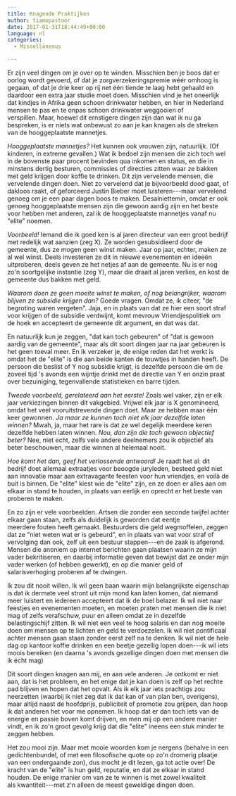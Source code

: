 ```yaml
---
title: Knagende Praktijken
author: tiamopastoor
date: 2017-01-31T18:44:49+00:00
language: nl
categories:
  - Miscellaneous

---
```

Er zijn veel dingen om je over op te winden. Misschien ben je boos dat er oorlog wordt gevoerd, of dat je zorgverzekeringspremie wéér omhoog is gegaan, of dat je drie keer op rij net één tiende te laag hebt gehaald en daardoor een extra jaar studie moet doen. Misschien vind je het oneerlijk dat kindjes in Afrika geen schoon drinkwater hebben, en hier in Nederland mensen te pas en te onpas schoon drinkwater weggooien of verspillen. Maar, hoewel dit ernstigere dingen zijn dan wat ik nu ga bespreken, is er niets wat onbewust zo aan je kan knagen als de streken van de hooggeplaatste mannetjes.

_Hooggeplaatste mannetjes?_ Het kunnen ook vrouwen zijn, natuurlijk. (Of kinderen, in extreme gevallen.) Wat ik bedoel zijn mensen die zich toch wel in de bovenste paar procent bevinden qua inkomen en status, en die in minstens dertig besturen, commissies of directies zitten waar ze bakken met geld krijgen door koffie te drinken. Dit zijn vervelende mensen, die vervelende dingen doen. Niet zo vervelend dat je bijvoorbeeld dood gaat, of dakloos raakt, of geforceerd Justin Bieber moet luisteren---maar vervelend genoeg om je een paar dagen boos te maken. Desalniettemin, omdat er ook genoeg hooggeplaatste mensen zijn die gewoon aardig zijn en het beste voor hebben met anderen, zal ik de hooggeplaatste mannetjes vanaf nu "elite" noemen.<!--more-->

_Voorbeeld!_ Iemand die ik goed ken is al jaren directeur van een groot bedrijf met redelijk wat aanzien (zeg X). Ze worden gesubsidieerd door de gemeente, dus ze mogen geen winst maken. Jaar op jaar, echter, maken ze al wel winst. Deels investeren ze dit in nieuwe evenementen en ideeën uitproberen, deels geven ze het netjes af aan de gemeente. Nu is er nog zo'n soortgelijke instantie (zeg Y), maar die draait al jaren verlies, en kost de gemeente dus bakken met geld.

_Waarom doen ze geen moeite winst te maken, of nog belangrijker, waarom blijven ze subsidie krijgen dan?_ Goede vragen. Omdat ze, ik citeer, "de begroting waren vergeten". Jaja, en in plaats van dat ze hier een soort straf voor krijgen of de subsidie verdwijnt, komt mevrouw Vriendjespolitiek om de hoek en accepteert de gemeente dit argument, en dat was dat.

En natuurlijk kun je zeggen, "dat kan toch gebeuren" of "dat is gewoon aardig van de gemeente", maar als dit soort dingen jaar na jaar gebeuren is het geen toeval meer. En ik verzeker je, de enige reden dat het werkt is omdat het de "elite" is die aan beide kanten de touwtjes in handen heeft. De persoon die beslist of Y nog subsidie krijgt, is dezelfde persoon die om de zoveel tijd 's avonds een wijntje drinkt met de directie van Y en onzin praat over bezuiniging, tegenvallende statistieken en barre tijden.

_Tweede voorbeeld, gerelateerd aan het eerste!_ Zoals wel vaker, zijn er elk jaar verkiezingen binnen dit vakgebied. Vrijwel elk jaar is X genomineerd, omdat het veel vooruitstrevende dingen doet. Maar ze hebben maar één keer gewonnen. _Ja maar ze kunnen toch niet elk jaar dezelfde laten winnen?_ Mwah, ja, maar het rare is dat ze wel degelijk meerdere keren dezelfde hebben laten winnen. _Nou, dan zijn die toch gewoon objectief beter?_ Nee, niet echt, zelfs vele andere deelnemers zou ik objectief als beter beschouwen, maar die winnen al helemaal nooit.

_Hoe komt het dan, geef het verlossende antwoord!_ Je raadt het al: dit bedrijf doet allemaal extraatjes voor beoogde juryleden, besteed geld niet aan innovatie maar aan extravagante feesten voor hun vriendjes, en voilà de buit is binnen. De "elite" kiest wie de "elite" zijn, en ze doen er alles aan om elkaar in stand te houden, in plaats van eerlijk en oprecht er het beste van proberen te maken.

En zo zijn er vele voorbeelden. Artsen die zonder een seconde twijfel achter elkaar gaan staan, zelfs als duidelijk is geworden dat eentje meerdere fouten heeft gemaakt. Bestuurders die geld wegmoffelen, zeggen dat ze "niet weten wat er is gebeurd", en in plaats van wat voor straf of vervolging dan ook, zelf uit een bestuur stappen---en de zaak is afgerond. Mensen die anoniem op internet berichten gaan plaatsen waarin ze mijn vader bekritiseren, en daarbij informatie geven dat bewijst dat ze onder mijn vader werken (of hebben gewerkt), en op die manier geld of salarisverhoging proberen af te dwingen.

Ik zou dit nooit willen. Ik wil geen baan waarin mijn belangrijkste eigenschap is dat ik dermate veel stront uit mijn mond kan laten komen, dat niemand meer luistert en iedereen accepteert dat ik de boel belazer. Ik wil niet naar feestjes en evenementen moeten, en moeten praten met mensen die ik niet mag of zelfs verafschuw, puur en alleen omdat ze in dezelfde belastingschijf zitten. Ik wil niet een veel te hoog salaris en dan nog moeite doen om mensen op te lichten en geld te verdoezelen. Ik wil niet pontificaal achter mensen gaan staan zonder eerst zelf na te denken. Ik wil niet de hele dag op kantoor koffie drinken en een beetje gezellig lopen doen---ik wil iets moois bereiken (en daarna 's avonds gezellige dingen doen met mensen die ik écht mag)

Dit soort dingen knagen aan mij, en aan vele anderen. Je ontkomt er niet aan, dat is het probleem, en het enige dat je kan doen is zelf op het rechte pad blijven en hopen dat het opvalt. Als ik elk jaar iets prachtigs zou neerzetten (waarbij ik niet zeg dat ik dat kan of van plan ben, overigens), maar altijd naast de hoofdprijs, publiciteit of promotie zou grijpen, dan hoop ik dat anderen het voor me opnemen. Ik hoop dat er dan toch iets van de energie en passie boven komt drijven, en men mij op een andere manier vindt, en ik zo'n groot gevolg krijg dat die "elite" ineens een stuk minder te zeggen hebben.

Het zou mooi zijn. Maar met mooie woorden kom je nergens (behalve in een gedichtenbundel, of met een filosofische quote op zo'n dromerig plaatje van een ondergaande zon), dus mocht je dit lezen, ga tot actie over! De kracht van de "elite" is hun geld, reputatie, en dat ze elkaar in stand houden. De enige manier om van ze te winnen is met zowel kwaliteit als kwantiteit---met z'n alleen de meest geweldige dingen doen.

 
